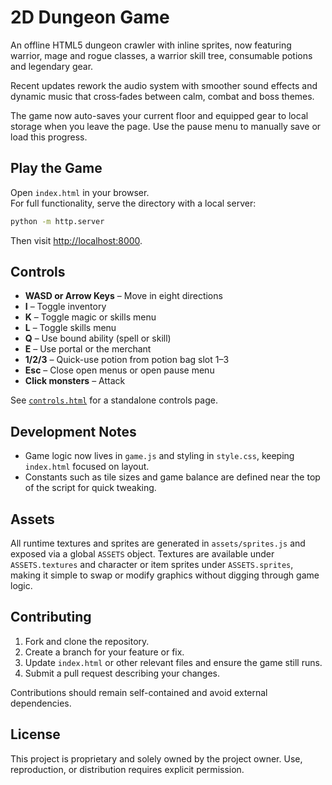 # 2D Dungeon Game

An offline HTML5 dungeon crawler with inline sprites, now featuring warrior, mage and rogue classes, a warrior skill tree, consumable potions and legendary gear.

Recent updates rework the audio system with smoother sound effects and dynamic music that cross‑fades between calm, combat and boss themes.

The game now auto-saves your current floor and equipped gear to local storage when you leave the page. Use the pause menu to manually save or load this progress.

## Play the Game
Open `index.html` in your browser.  
For full functionality, serve the directory with a local server:

```bash
python -m http.server
```

Then visit [http://localhost:8000](http://localhost:8000).

## Controls
- **WASD or Arrow Keys** – Move in eight directions
- **I** – Toggle inventory
- **K** – Toggle magic or skills menu
- **L** – Toggle skills menu
- **Q** – Use bound ability (spell or skill)
- **E** – Use portal or the merchant
- **1/2/3** – Quick-use potion from potion bag slot 1–3
- **Esc** – Close open menus or open pause menu
- **Click monsters** – Attack

See [`controls.html`](controls.html) for a standalone controls page.

## Development Notes
 - Game logic now lives in `game.js` and styling in `style.css`, keeping `index.html` focused on layout.
 - Constants such as tile sizes and game balance are defined near the top of the script for quick tweaking.

## Assets
All runtime textures and sprites are generated in `assets/sprites.js` and exposed via a global `ASSETS` object.  Textures are
available under `ASSETS.textures` and character or item sprites under `ASSETS.sprites`, making it simple to swap or modify
graphics without digging through game logic.

## Contributing
1. Fork and clone the repository.
2. Create a branch for your feature or fix.
3. Update `index.html` or other relevant files and ensure the game still runs.
4. Submit a pull request describing your changes.

Contributions should remain self-contained and avoid external dependencies.


## License
This project is proprietary and solely owned by the project owner. Use, reproduction, or distribution requires explicit permission.